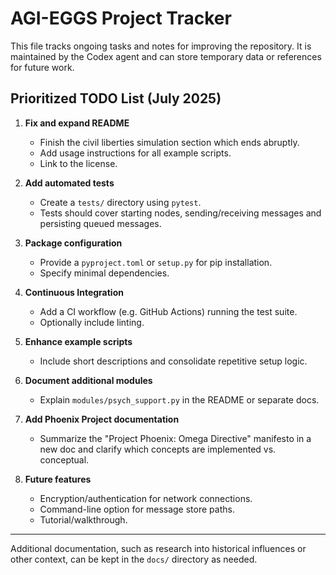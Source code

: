 # AGI-EGGS Project Tracker

This file tracks ongoing tasks and notes for improving the repository. It is
maintained by the Codex agent and can store temporary data or references for
future work.

## Prioritized TODO List (July 2025)

1. **Fix and expand README**
   - Finish the civil liberties simulation section which ends abruptly.
   - Add usage instructions for all example scripts.
   - Link to the license.

2. **Add automated tests**
   - Create a `tests/` directory using `pytest`.
   - Tests should cover starting nodes, sending/receiving messages and
     persisting queued messages.

3. **Package configuration**
   - Provide a `pyproject.toml` or `setup.py` for pip installation.
   - Specify minimal dependencies.

4. **Continuous Integration**
   - Add a CI workflow (e.g. GitHub Actions) running the test suite.
   - Optionally include linting.

5. **Enhance example scripts**
   - Include short descriptions and consolidate repetitive setup logic.

6. **Document additional modules**
   - Explain `modules/psych_support.py` in the README or separate docs.

7. **Add Phoenix Project documentation**
   - Summarize the "Project Phoenix: Omega Directive" manifesto in a new doc
     and clarify which concepts are implemented vs. conceptual.

8. **Future features**
   - Encryption/authentication for network connections.
   - Command-line option for message store paths.
   - Tutorial/walkthrough.

---

Additional documentation, such as research into historical influences or other
context, can be kept in the `docs/` directory as needed.
